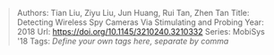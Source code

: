 > Authors: Tian Liu, Ziyu Liu, Jun Huang, Rui Tan, Zhen Tan
> Title: Detecting Wireless Spy Cameras Via Stimulating and Probing
> Year: 2018
> Url: https://doi.org/10.1145/3210240.3210332
> Series: MobiSys '18
> Tags: *Define your own tags here, separate by comma*